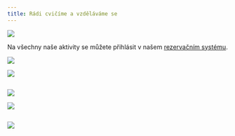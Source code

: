 ```yaml
---
title: Rádi cvičíme a vzděláváme se
---
```

![](/images/uploads/dosp_web.jpg)

Na všechny naše aktivity se můžete přihlásit v našem [rezervačním systému](https://vigvam.webooker.eu/).

![](/images/uploads/baner_pilates.jpg)

![](/images/uploads/baner_hormonalka-3-.jpg)

![]()

![](/images/uploads/konverzace_aj-1-.jpg)

![](/images/uploads/prvni_pomoc-1-.jpg)

![]()

![](/images/uploads/baner_francouzstina-1-.jpg)